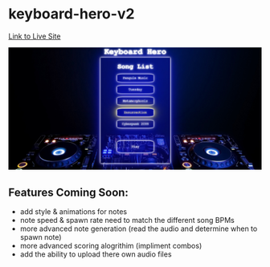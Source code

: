# keyboard-hero-v2

[Link to Live Site](https://asbaxter.github.io/keyboard-hero-v2/)

![alt text](./public/assets/images/menu-screenshot.png)

## Features Coming Soon:
- add style & animations for notes
- note speed & spawn rate need to match the different song BPMs
- more advanced note generation (read the audio and determine when to spawn note) 
- more advanced scoring alogrithim (impliment combos)
- add the ability to upload there own audio files